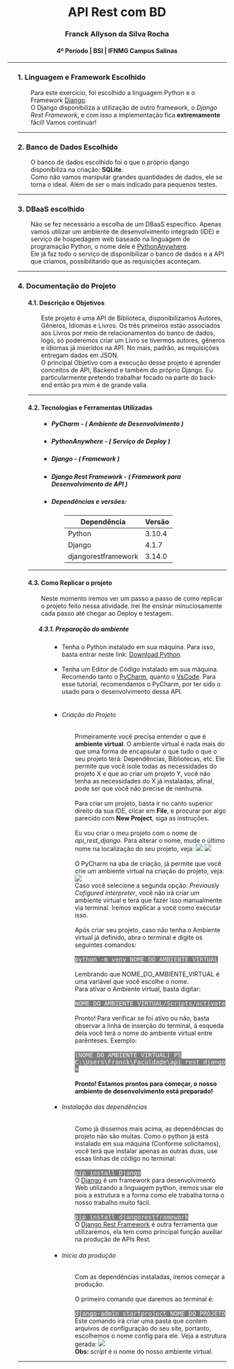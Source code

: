 <div align="center" id="cabecalho">
    <h1>API Rest com BD</h1>
    <h3>Franck Allyson da Silva Rocha </h3>
    <h4>4º Período | BSI | IFNMG Campus Salinas</h4>
</div>

<hr>

<ul style="list-style: none;">
    <li>
        <h3>1. Linguagem e Framework Escolhido</h3>
        <div style="padding-left: 30px;">
            Para este exercício, foi escolhido a linguagem Python e o Framework <a href="https://www.djangoproject.com/">Django</a>.<br> O Django disponibiliza a utilização de outro framework, o <i>Django Rest Framework</i>, e com isso a implementação fica <b>extremamente</b> fácil! Vamos continuar!
        </div>
    </li>
    <hr>
    <li>
        <h3>2. Banco de Dados Escolhido</h3>
        <div style="padding-left: 30px;">
            O banco de dados escolhido foi o que o próprio django disponibiliza na criação: <b>SQLite</b>. <br>
            Como não vamos manipular grandes quantidades de dados, ele se torna o ideal. Além de ser o mais indicado para pequenos testes.
        </div>
    </li>
    <hr>
    <li>
        <h3>3. DBaaS escolhido</h3>
        <div style="padding-left: 30px;">
            Não se fez necessário a escolha de um DBaaS específico. Apenas vamos utilizar um ambiente de desenvolvimento integrado (IDE) e serviço de hospedagem web baseado na linguagem de programação Python, o nome dele é <a href="https://www.bing.com/ck/a?!&&p=3ab8966ee8547ad5JmltdHM9MTY3OTQ0MzIwMCZpZ3VpZD0zYjAzYzMwNC01MzA3LTYxNTctMzEzYi1kMTYxNTI5MTYwM2YmaW5zaWQ9NTE5OA&ptn=3&hsh=3&fclid=3b03c304-5307-6157-313b-d1615291603f&psq=python+anywhere+%c3%a9+um+dbaas%3f&u=a1aHR0cHM6Ly93d3cucHl0aG9uYW55d2hlcmUuY29tLw&ntb=1">PythonAnywhere</a>. <br>
            Ele já faz todo o serviço de disponibilizar o banco de dados e a API que criamos, possibilitando que as requisições aconteçam.
        </div>
    </li>
    <hr>
    <li>
        <h3>4. Documentação do Projeto</h3>
        <ul style="list-style:none;">
            <li>
                <h4>4.1. Descrição e Objetivos</h4>
                <div style="padding-left: 30px;">
                    Este projeto é uma API de Biblioteca, disponibilizamos Autores, Gêneros, Idiomas e Livros. Os três primeiros estão associados aos Livros por meio de relacionamentos do banco de dados, logo, só poderemos criar um Livro se tivermos autores, gêneros e idiomas já inseridos na API. No mais, padrão, as requisições entregam dados em JSON. <br>
                    O principal Objetivo com a execução desse projeto é aprender conceitos de API, Backend e também do próprio Django. Eu particularmente pretendo trabalhar  focado na parte do back-end então pra mim é de grande valia. 
                </div>
            </li>
            <hr>
            <li>
                <h4>4.2. Tecnologias e Ferramentas Utilizadas</h4>
                <div style="padding-left: 30px;">
                    <ul>
                        <li>  
                            <h5>PyCharm - ( Ambiente de Desenvolvimento )</h5>
                        </li>
                        <li>  
                            <h5>PythonAnywhere - ( Serviço de Deploy )</h5>
                        </li>
                        <li>  
                            <h5>Django - ( Framework )</h5>
                        </li>
                        <li>  
                            <h5>Django Rest Framework - ( Framework para Desenvolvimento de API )</h5>
                        </li>
                        <li>  
                            <h5>Dependências e versões: </h5>
                            <div style="padding-left: 30px;">
                                <table>
                                <thead>
                                    <tr>
                                        <th>Dependência</th>
                                        <th>Versão</th>
                                    </tr>
                                </thead>
                                <tbody>
                                    <tr>
                                        <td>
                                            Python
                                        </td>
                                        <td>
                                            3.10.4
                                        </td>
                                    </tr>
                                    <tr>
                                        <td>
                                            Django
                                        </td>
                                        <td>
                                            4.1.7
                                        </td>
                                    </tr>
                                    <tr>
                                        <td>
                                            djangorestframework
                                        </td>
                                        <td>
                                            3.14.0
                                        </td>
                                    </tr>
                                </tbody>
                                </table>
                            </div>
                        </li>
                    </ul>
                </div>
            </li>
            <hr>
            <li>
                <h4>4.3. Como Replicar o projeto</h4>
                <div style="padding-left: 30px;">
                    Neste momento iremos ver um passo a passo de como replicar o projeto feito nessa atividade. Irei lhe ensinar minuciosamente cada passo até chegar ao Deploy e testagem. 
                </div>
                <ol style="list-style: none;">
                    <li>
                        <h5>4.3.1. Preparação do ambiente</h5>
                        <div style="padding-left: 30px;">
                            <ul>
                                <li>
                                Tenha o Python instalado em sua máquina. Para isso, basta entrar neste link: <a href="https://www.python.org/downloads/">Download Python</a>.
                                </li>
                                <br>
                                <li>
                                Tenha um Editor de Código instalado em sua máquina. Recomendo tanto o <a href="https://www.jetbrains.com/pycharm/">PyCharm</a>, quanto o <a href="https://code.visualstudio.com/">VsCode</a>. Para esse tutorial, recomendamos o PyCharm, por ter sido o usado para o desenvolvimento dessa API. 
                                </li>
                                <br>
                                <li>
                                    <h6>Criação do Projeto</h6>
                                    <div style="padding-left: 30px;">
                                        Primeiramente você precisa entender o que é <b>ambiente virtual</b>. O ambiente virtual é nada mais do que uma forma de encapsular o que tudo o que o seu projeto terá: Dependências, Bibliotecas, etc. Ele permite que você isole todas as necessidades do projeto X e que ao criar um projeto Y, você não tenha as necessidades do X já instaladas, afinal, pode ser que você não precise de nenhuma. 
                                        <br><br>
                                        Para criar um projeto, basta ir no canto superior direito da sua IDE, clicar em <b>File</b>, e procurar por algo parecido com <b>New Project</b>, siga as instruções. 
                                        <br><br>
                                        Eu vou criar o meu projeto com o nome de <i>api_rest_django</i>. Para alterar o nome, mude o último nome na localização do seu projeto, veja: 
                                        <img src="https://img001.prntscr.com/file/img001/fVA65jZzSKCkxLDsh1wI2w.png">
                                        <img src="https://img001.prntscr.com/file/img001/hREm_EQERRKYT80QLS6T7A.png">
                                        <br><br>
                                        O PyCharm na aba de criação, já permite que você crie um ambiente virtual na criação do projeto, veja: 
                                        <img src="https://img001.prntscr.com/file/img001/wMi2CP6tQtS3iQv4j7AHVw.png">
                                        <br>
                                        Caso você selecione a segunda opção: <i>Previously Cofigured interpreter</i>, você não irá criar um ambiente virtual e terá que fazer isso manualmente via terminal. Iremos explicar a você como executar isso. 
                                        <br><br>
                                        Após criar seu projeto, caso não tenha o Ambiente virtual já definido, abra o terminal e digite os seguintes comandos:<br><br>
                                        <kbd style="background-color: grey; color: white;"> 
                                            python -m venv NOME_DO_AMBIENTE_VIRTUAL
                                        </kbd><br><br>
                                        Lembrando que NOME_DO_AMBIENTE_VIRTUAL é uma variável que você escolhe o nome. <br>
                                        Para ativar o Ambiente virtual, basta digitar: <br><br>
                                        <kbd style="background-color: grey; color: white;"> 
                                            NOME_DO_AMBIENTE_VIRTUAL/Scripts/activate
                                        </kbd><br><br>
                                        Pronto! Para verificar se foi ativo ou não, basta observar a linha de inserção do terminal, á esqueda dela você terá o nome do ambiente virtual entre parênteses. Exemplo:
                                        <br><br>
                                        <kbd style="background-color: grey; color: white;"> 
                                            (NOME_DO_AMBIENTE_VIRTUAL)  PS C:\Users\Franck\Faculdade\api_rest_django> 
                                        </kbd><br><br>
                                        <b>Pronto! Estamos prontos para começar, o nosso ambiente de desenvolvimento está preparado!</b>
                                    </div>
                                </li>
                                <li>
                                    <h6>Instalação das dependências</h6>
                                    <div style="padding-left: 30px;">
                                        Como já dissemos mais acima, as dependências do projeto não são muitas. Como o python já está instalado em sua máquina (Conforme solicitamos), você terá que instalar apenas as outras duas, use essas linhas de código no terminal: <br><br>
                                        <kbd style="background-color: grey; color: white;"> 
                                            pip install Django
                                        </kbd><br>
                                        O <a href="https://www.djangoproject.com/">Django</a> é um framework para desenvolvimento Web utilizando a linguagem python, iremos usar ele pois a estrutura e a forma como ele trabalha torna o nosso trabalho muito fácil. <br><br>
                                        <kbd style="background-color: grey; color: white;"> 
                                            pip install djangorestframework
                                        </kbd><br>
                                        O <a href="https://www.django-rest-framework.org/">Django Rest Framework</a> é outra ferramenta que utilizaremos, ela tem como principal função auxiliar na produção de APIs Rest. 
                                    </div>
                                </li>
                                <li>
                                    <h6>Inicio da produção</h6>
                                    <div style="padding-left: 30px;">
                                        Com as dependências instaladas, iremos começar a produção. <br><br>
                                        O primeiro comando que daremos ao terminal é:<br><br>
                                        <kbd style="background-color: grey; color: white;"> 
                                            django-admin startproject NOME_DO_PROJETO
                                        </kbd><br>
                                        Este comando irá criar uma pasta que contem arquivos de configuração do seu site, portanto, escolhemos o nome config para ele. Veja a estrutura gerada:
                                        <img src="https://img001.prntscr.com/file/img001/FDEpFSM6ReqMUF9o2sn1KQ.png"><br>
                                        <b>Obs: </b><i>script</i> é o nome do nosso ambiente virtual. 
                                    </div>
                                </li>
                            </ul>
                        </div>
                    </li>
                </ol>
            </li>
        </ul>
    </li>
    <hr>
</ul>
